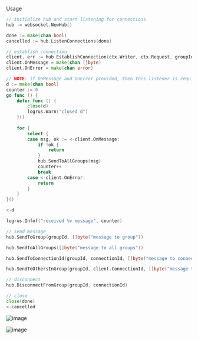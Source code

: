 Usage

```go
// initialize hub and start listening for connections
hub := websocket.NewHub()

done := make(chan bool)
cancelled := hub.ListenConnections(done)

// establish connection
client, err := hub.EstablishConnection(ctx.Writer, ctx.Request, groupId, "")
client.OnMessage = make(chan []byte)
client.OnError = make(chan error)

// NOTE: if OnMessage and OnError provided, then this listener is required, for now
d := make(chan bool)
counter := 0
go func () {
    defer func () {
        close(d)
        logrus.Warn("closed d")
    }()
    
    for {
        select {
        case msg, ok := <-client.OnMessage:
            if !ok {
                return
            }
            hub.SendToAllGroups(msg)
            counter++
            break
        case <-client.OnError:
            return
        }
    }
}()

<-d

logrus.Infof("received %v message", counter)

// send message
hub.SendToGroup(groupId, []byte("message to group"))

hub.SendToAllGroups([]byte("message to all groups"))

hub.SendToConnectionId(groupId, connectionId, []byte("message to connection"))

hub.SendToOthersInGroup(groupId, client.ConnectionId, []byte("message to all connections from my group except myself"))

// disconnect
hub.DisconnectFromGroup(groupId, connectionId)

// close
close(done)
<-cancelled
```


![image](https://user-images.githubusercontent.com/8428635/119730949-a181f880-be76-11eb-9dcd-f4952342f3b8.png)

![image](https://user-images.githubusercontent.com/8428635/119730888-8adba180-be76-11eb-8f29-019cd7d42792.png)
